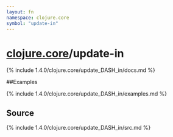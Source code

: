 ```yaml
---
layout: fn
namespace: clojure.core
symbol: "update-in"
---
```


# [clojure.core](../)/update-in

{% include 1.4.0/clojure.core/update_DASH_in/docs.md %}

##Examples

{% include 1.4.0/clojure.core/update_DASH_in/examples.md %}
## Source
{% include 1.4.0/clojure.core/update_DASH_in/src.md %}

